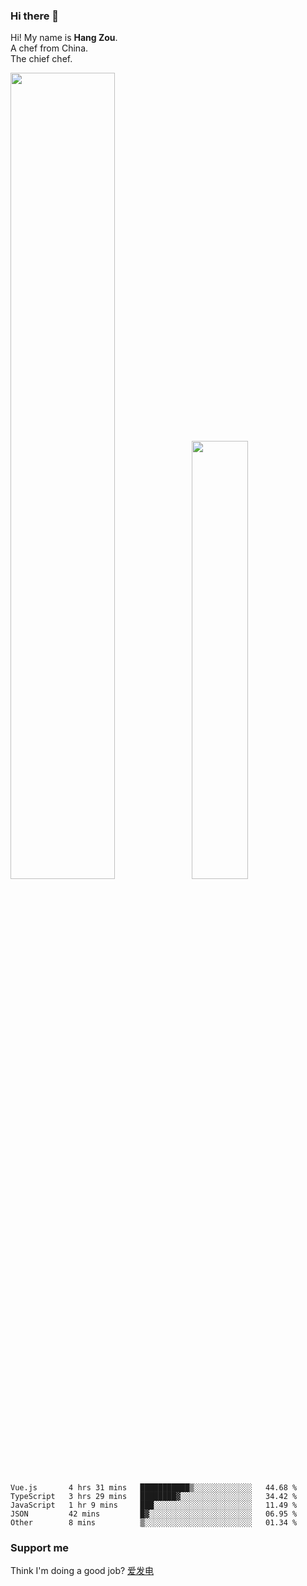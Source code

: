 ### Hi there 👋

Hi! My name is **Hang Zou**.  
A chef from China.  
The chief chef.

<img align="" width="57.5%" src="https://github-readme-stats.vercel.app/api?username=zouhangwithsweet&hide_title=true&hide_border=true&show_icons=true&include_all_commits=true&line_height=21" /><img align="" width="42.4%" src="https://github-readme-stats.vercel.app/api/top-langs/?username=zouhangwithsweet&hide_title=true&hide_border=true&layout=compact" />

<!--START_SECTION:waka-->

```text
Vue.js       4 hrs 31 mins   ███████████▒░░░░░░░░░░░░░   44.68 %
TypeScript   3 hrs 29 mins   ████████▓░░░░░░░░░░░░░░░░   34.42 %
JavaScript   1 hr 9 mins     ███░░░░░░░░░░░░░░░░░░░░░░   11.49 %
JSON         42 mins         █▓░░░░░░░░░░░░░░░░░░░░░░░   06.95 %
Other        8 mins          ▒░░░░░░░░░░░░░░░░░░░░░░░░   01.34 %
```

<!--END_SECTION:waka-->

### Support me

Think I'm doing a good job? [爱发电](https://afdian.net/@zouhangsweet)
